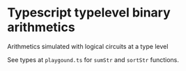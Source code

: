 # Typescript typelevel binary arithmetics

Arithmetics simulated with logical circuits at a type level

See types at `playgound.ts` for `sumStr` and `sortStr` functions.
